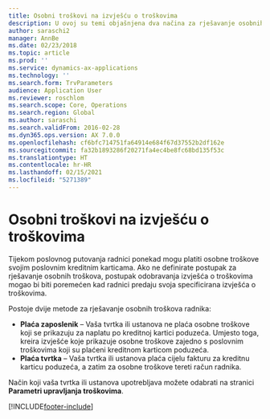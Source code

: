 ```yaml
---
title: Osobni troškovi na izvješću o troškovima
description: U ovoj su temi objašnjena dva načina za rješavanje osobnih troškova radnika u aplikaciji Microsoft Dynamics 365 Finance.
author: saraschi2
manager: AnnBe
ms.date: 02/23/2018
ms.topic: article
ms.prod: ''
ms.service: dynamics-ax-applications
ms.technology: ''
ms.search.form: TrvParameters
audience: Application User
ms.reviewer: roschlom
ms.search.scope: Core, Operations
ms.search.region: Global
ms.author: saraschi
ms.search.validFrom: 2016-02-28
ms.dyn365.ops.version: AX 7.0.0
ms.openlocfilehash: cf6bfc714751fa64914e684f67d37552b2df162e
ms.sourcegitcommit: fa32b1893286f20271fa4ec4be8fc68bd135f53c
ms.translationtype: HT
ms.contentlocale: hr-HR
ms.lasthandoff: 02/15/2021
ms.locfileid: "5271389"
---
```

# <a name="personal-expenses-on-an-expense-report"></a>Osobni troškovi na izvješću o troškovima

Tijekom poslovnog putovanja radnici ponekad mogu platiti osobne troškove svojim poslovnim kreditnim karticama. Ako ne definirate postupak za rješavanje osobnih troškova, postupak odobravanja izvješća o troškovima mogao bi biti poremećen kad radnici predaju svoja specificirana izvješća o troškovima. 

Postoje dvije metode za rješavanje osobnih troškova radnika:

- **Plaća zaposlenik** – Vaša tvrtka ili ustanova ne plaća osobne troškove koji se prikazuju za naplatu po kreditnoj kartici poduzeća. Umjesto toga, kreira izvješće koje prikazuje osobne troškove zajedno s poslovnim troškovima koji su plaćeni kreditnom karticom poduzeća.
- **Plaća tvrtka** – Vaša tvrtka ili ustanova plaća cijelu fakturu za kreditnu karticu poduzeća, a zatim za osobne troškove tereti račun radnika.

Način koji vaša tvrtka ili ustanova upotrebljava možete odabrati na stranici **Parametri upravljanja troškovima**.


[!INCLUDE[footer-include](../includes/footer-banner.md)]